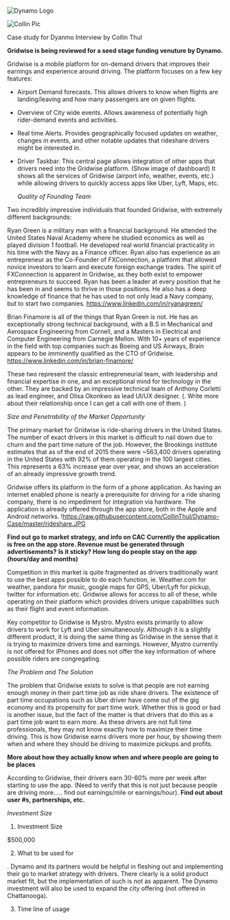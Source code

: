 ![Dynamo Logo](http://dynamo.vc/img/dynamo-fulllogo.png)


![Collin Pic](https://media.licdn.com/mpr/mpr/shrinknp_200_200/AAEAAQAAAAAAAAl4AAAAJGJiYThlNTljLWY5YTMtNDkyMS05MTg5LTgxNTZlNzlmNDkwZg.jpg)

Case study for Dyanmo Interview by Collin Thul

__Gridwise is being reviewed for a seed stage funding venuture by Dynamo.__

Gridwise is a mobile platform for on-demand drivers that improves their earnings and experience around driving. The platform focuses on a few key features: 
* Airport Demand forecasts. This allows drivers to know when flights are landing/leaving and how many passengers are on given flights. 
* Overview of City wide events. Allows awareness of potentially high rider-demand events and activities. 
* Real time Alerts. Provides geographically focused updates on weather, changes in events, and other notable updates that rideshare drivers might be interested in. 
* Driver Taskbar. This central page allows integration of other apps that drivers need into the Gridwise platform. (Show image of dashboard) It shows all the services of Gridwise (airport info, weather, events, etc.) while allowing drivers to quickly access apps like Uber, Lyft, Maps, etc. 

  
   *Quality of Founding Team*
   
Two incredibly impressive individuals that founded Gridwise, with extremely different backgrounds:

Ryan Green is a military man with a financial background. He attended the United States Naval Academy where he studied economics as well as played division 1 football. He developed real world financial practicality in his time with the Navy as a Finance officer.  Ryan also has experience as an entrepreneur as the Co-Founder of FXConnection, a platform that allowed novice investors to learn and execute foreign exchange trades. The spirit of FXConnection is apparent in Gridwise, as they both exist to empower entrepreneurs to succeed. Ryan has been a leader at every position that he has been in and seems to thrive in those positions. He also has a deep knowledge of finance that he has used to not only lead a Navy company, but to start two companies. https://www.linkedin.com/in/ryanagreen/

Brian Finamore is all of the things that Ryan Green is not. He has an exceptionally strong technical background, with a B.S in Mechanical and Aerospace Engineering from Cornell, and a Masters in Electrical and Computer Engineering from Carnegie Mellon. With 10+ years of experience in the field with top companies such as Boeing and US Airways, Brain appears to be imminently qualified as the CTO of Gridwise. https://www.linkedin.com/in/brian-finamore/

These two represent the classic entrepreneurial team, with leadership and financial expertise in one, and an exceptional mind for technology in the other. They are backed by an impressive technical team of Anthony Corletti as lead engineer, and Olisa Okonkwo as lead UI/UX designer.  (.	 Write more about their relationship once I can get a call with one of them. 														)

 
   *Size and Penetrability of the Market Opportunity*
   
   The primary market for Gridwise is ride-sharing drivers in the United States. The number of exact drivers in this market is difficult to nail down due to churn and the part time nature of the job. However, the Brookings institute estimates that as of the end of 2015 there were ~563,400 drivers operating in the United States with 92% of them operating in the 100 largest cities.  This represents a 63% increase year over year, and shows an acceleration of an already impressive growth trend.
   
Gridwise offers its platform in the form of a phone application. As having an internet enabled phone is nearly a prerequisite for driving for a ride sharing company, there is no impediment for integration via hardware. The application is already offered through the app store, both in the Apple and Android networks. 
!https://raw.githubusercontent.com/CollinThul/Dynamo-Case/master/rideshare.JPG


__Find out go to market strategy, and info on CAC__
__Currently the application is free on the app store. Revenue must be generated through advertisements?__
__Is it sticky? How long do people stay on the app (hours/day and months)__ 

Competition in this market is quite fragmented as drivers traditionally want to use the best apps possible to do each function, ie. Weather.com for weather, pandora for music, google maps for GPS, Uber/Lyft for pickup, twitter for information etc.  Gridwise allows for access to all of these, while operating on their platform which provides drivers unique capabilities such as their flight and event information. 

Key competitor to Gridwise is Mystro. Mystro exists primarily to allow drivers to work for Lyft and Uber simultaneously. Although it is a slightly different product, it is doing the same thing as Gridwise in the sense that it is trying to maximize drivers time and earnings. However, Mystro currently is not offered for iPhones and does not offer the key information of where possible riders are congregating. 

  
   *The Problem and The Solution*
   
  The problem that Gridwise exists to solve is that people are not earning enough money in their part time job as ride share drivers. The existence of part time occupations such as Uber driver have come out of the gig economy and its propensity for part time work. Whether this is good or bad is another issue, but the fact of the matter is that drivers that do this as a part time job want to earn more. As these drivers are not full time professionals, they may not know exactly how to maximize their time driving. This is how Gridwise earns drivers more per hour, by showing them when and where they should be driving to maximize pickups and profits. 
  
  __More about how they actually know when and where people are going to be places__ 
  
  According to Gridwise, their drivers earn 30-60% more per week after starting to use the app. (Need to verify that this is not just because people are driving more….. find out earnings/mile or earnings/hour). 
  __Find out about user #s, partnerships, etc.__

  
   *Investment Size*
  
  1. Investment Size
  
  $500,000
  
  2. What to be used for
  
  . Dynamo and its partners would be helpful in fleshing out and implementing their go to market strategy with drivers. There clearly is a solid product market fit, but the implementation of such is not as apparent.  The Dynamo investment will also be used to expand the city offering (not offered in Chattanooga). 
  
  3. Time line of usage
